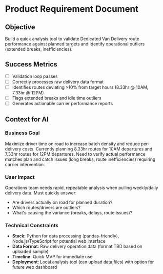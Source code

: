 # Product Requirement Document

## Objective
Build a quick analysis tool to validate Dedicated Van Delivery route performance against planned targets and identify operational outliers (extended breaks, inefficiencies).

## Success Metrics
- [ ] Validation loop passes
- [ ] Correctly processes raw delivery data format
- [ ] Identifies routes deviating >10% from target hours (8.33hr @ 10AM, 7.33hr @ 12PM)
- [ ] Flags extended breaks and idle time outliers
- [ ] Generates actionable carrier performance reports

## Context for AI

### Business Goal
Maximize driver time on road to increase batch density and reduce per-delivery costs. Currently planning 8.33hr routes for 10AM departures and 7.33hr routes for 12PM departures. Need to verify actual performance matches plan and catch issues (long breaks, route inefficiencies) requiring carrier intervention.

### User Impact
Operations team needs rapid, repeatable analysis when pulling weekly/daily delivery data. Must quickly answer:
- Are drivers actually on road for planned duration?
- Which routes/drivers are outliers?
- What's causing the variance (breaks, delays, route issues)?

### Technical Constraints
- **Stack**: Python for data processing (pandas-friendly), Node.js/TypeScript for potential web interface
- **Data Format**: Raw delivery operation data (format TBD based on uploaded sample)
- **Timeline**: Quick MVP for immediate use
- **Deployment**: Local analysis tool (can upload data files) with option for future web dashboard
